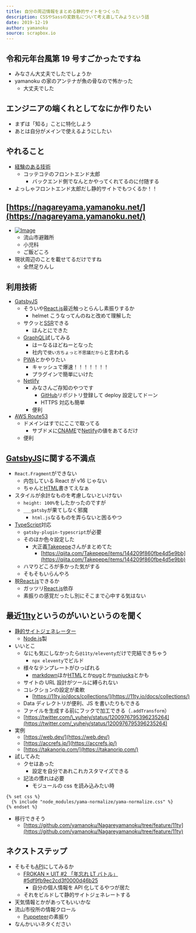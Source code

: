 ```yaml
---
title: 自分の周辺情報をまとめる静的サイトをつくった
description: CSSやSassの変数名について考え直してみようという話
date: 2019-12-19
author: yamanoku
source: scrapbox.io
---
```


## 令和元年台風第 19 号すごかったですね

- みなさん大丈夫でしたでしょうか
- yamanoku の家のアンテナが魚の骨なので怖かった
  - 大丈夫でした

## エンジニアの端くれとしてなにか作りたい

- まずは「知る」ことに特化しよう
- あとは自分がメインで使えるようにしたい

## やれること

- [経験のある技術](https://scrapbox.io/yamanoku/%E7%B5%8C%E9%A8%93%E3%81%AE%E3%81%82%E3%82%8B%E6%8A%80%E8%A1%93)
  - コッテコテのフロントエンド太郎
    - バックエンド側でなんとかやってくれてるのに付随する
- よっしゃフロントエンド太郎だし静的サイトでもつくるか！！

## [https://nagareyama.yamanoku.net/](https://nagareyama.yamanoku.net/)

- [![Image](https://gyazo.com/d4b4fad35f4449b38284acf64b523a43/thumb/1000)](https://gyazo.com/d4b4fad35f4449b38284acf64b523a43)
  - 流山市避難所
  - 小児科
  - ご飯どころ
- 現状周辺のことを載せてるだけですね
  - 全然足りんし

## 利用技術

- [GatsbyJS](https://scrapbox.io/yamanoku/GatsbyJS)
  - そういや[React.js](https://scrapbox.io/yamanoku/React.js)最近触っとらんし素振りするか
    - helmet こうなってんのねと改めて理解した
  - サクッと[SSR](https://scrapbox.io/yamanoku/SSR)できる
    - ほんとにできた
  - [GraphQL](https://scrapbox.io/yamanoku/GraphQL)試してみる
    - はーなるほどねーとなった
    - 社内で`使い方ちょっと不思議だから`と言われる
  - [PWA](https://scrapbox.io/yamanoku/PWA)とかやりたい
    - キャッシュで爆速！！！！！！！
    - プラグインで簡単にいけた
  - [Netlify](https://scrapbox.io/yamanoku/Netlify)
    - みなさんご存知のやつです
      - [GitHub](https://scrapbox.io/yamanoku/GitHub)リポジトリ登録して deploy 設定してドーン
      - HTTPS 対応も簡単
    - 便利
- [AWS Route53](https://scrapbox.io/yamanoku/AWS_Route53)
  - ドメインはすでにここで取ってる
    - サブドメに[CNAME](https://scrapbox.io/yamanoku/CNAME)で[Netlify](https://scrapbox.io/yamanoku/Netlify)の値をあてるだけ
  - 便利

## [GatsbyJS](https://scrapbox.io/yamanoku/GatsbyJS)に関する不満点

- `React.Fragment`ができない
  - 内包している React が v16 じゃない
  - ちゃんと[HTML](https://scrapbox.io/yamanoku/HTML)書きてえなぁ
- スタイルが余計なものを考慮しないといけない
  - `height: 100%`をしたかったのですが
  - `___gatsby`が果てしなく邪魔
    - `html.js`なるものを弄らないと困るやつ
- [TypeScript](https://scrapbox.io/yamanoku/TypeScript)対応
  - `gatsby-plugin-typescript`が必要
  - そのほか色々設定した
    - 大正義[Takepepe](https://scrapbox.io/yamanoku/Takepepe)さんがまとめてた
      - [https://qiita.com/Takepepe/items/144209f860fbe4d5e9bb](https://qiita.com/Takepepe/items/144209f860fbe4d5e9bb)
  - ハマりどころが多かった気がする
  - そもそもいらんやろ
- 脱[React.js](https://scrapbox.io/yamanoku/React.js)できるか
  - ガッツリ[React.js](https://scrapbox.io/yamanoku/React.js)依存
  - 素振りの感覚だったし別にそこまで心中する気はない

## 最近[11ty](https://scrapbox.io/yamanoku/11ty)というのがいいというのを聞く

- [静的サイトジェネレーター](https://scrapbox.io/yamanoku/%E9%9D%99%E7%9A%84%E3%82%B5%E3%82%A4%E3%83%88%E3%82%B8%E3%82%A7%E3%83%8D%E3%83%AC%E3%83%BC%E3%82%BF%E3%83%BC)
  - [Node.js](https://scrapbox.io/yamanoku/Node.js)製
- いいとこ
  - なにも気にしなかったら`@11ty/eleventy`だけで完結できちゃう
    - `npx eleventy`でビルド
  - 様々なテンプレートがひっぱれる
    - [markdown](https://scrapbox.io/yamanoku/markdown)ほか[HTML](https://scrapbox.io/yamanoku/HTML)とか[pug](https://scrapbox.io/yamanoku/pug)とか[nunjucks](https://scrapbox.io/yamanoku/nunjucks)とかも
  - サイトの URL 設計がツールに縛られない
  - コレクションの設定が柔軟
    - [https://11ty.io/docs/collections/](https://11ty.io/docs/collections/)
  - Data ディレクトリが便利、JS を書いたりもできる
  - ファイルを生成する前にフックで加工できる（`.addTransform`）
  - [https://twitter.com/\_yuheiy/status/1200976795396235264](https://twitter.com/_yuheiy/status/1200976795396235264)
- 実例
  - [https://web.dev/](https://web.dev/)
  - [https://accrefs.jp/](https://accrefs.jp/)
  - [https://takanorip.com/](https://takanorip.com/)
- 試してみた
  - クセはあった
    - 設定を自分であれこれカスタマイズできる
  - 記法の慣れは必要
    - モジュールの css を読み込みたい時

```liquid
{% set css %}
  {% include "node_modules/yama-normalize/yama-normalize.css" %}
{% endset %}
```

- 移行できそう
  - [https://github.com/yamanoku/Nagareyamanoku/tree/feature/11ty](https://github.com/yamanoku/Nagareyamanoku/tree/feature/11ty)

## ネクストステップ

- そもそも[API](https://scrapbox.io/yamanoku/API)にしてみるか
  - [FROKAN × UIT #2 「年忘れ LT バトル」#5df9fb9ec2cd3f0000d46b25](https://scrapbox.io/yamanoku/FROKAN_%C3%97_UIT_%232_%E3%80%8C%E5%B9%B4%E5%BF%98%E3%82%8CLT%E3%83%90%E3%83%88%E3%83%AB%E3%80%8D#5df9fb9ec2cd3f0000d46b25)
    - 自分の個人情報を API 化してるやつが居た
  - それをビルドして静的サイトジェネレートする
- 天気情報とかがあってもいいかな
- 流山市役所の情報クロール
  - [Puppeteer](https://scrapbox.io/yamanoku/Puppeteer)の素振り
- なんかいいネタください
